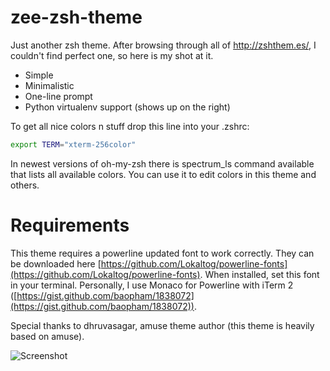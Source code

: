 zee-zsh-theme
=============

Just another zsh theme. After browsing through all of http://zshthem.es/, I couldn't find perfect one, so here is my shot at it.

* Simple
* Minimalistic
* One-line prompt
* Python virtualenv support (shows up on the right)


To get all nice colors n stuff drop this line into your .zshrc:

```bash
export TERM="xterm-256color"
```

In newest versions of oh-my-zsh there is spectrum_ls command available that lists all available colors. You can use it to edit colors in this theme and others.

Requirements
============

This theme requires a powerline updated font to work correctly. They can be downloaded here [https://github.com/Lokaltog/powerline-fonts](https://github.com/Lokaltog/powerline-fonts). When installed, set this font in your terminal. Personally, I use Monaco for Powerline with iTerm 2 ([https://gist.github.com/baopham/1838072](https://gist.github.com/baopham/1838072)).



Special thanks to dhruvasagar, amuse theme author (this theme is heavily based on amuse).


![Screenshot](http://i.imgur.com/Mx2jXpa.png)
